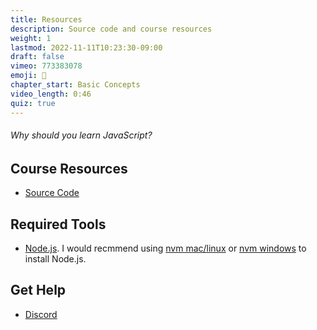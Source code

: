 ```yaml
---
title: Resources
description: Source code and course resources
weight: 1
lastmod: 2022-11-11T10:23:30-09:00
draft: false
vimeo: 773383078
emoji: 📜
chapter_start: Basic Concepts 
video_length: 0:46
quiz: true
---
```


<quiz-modal options="it will make you rich:it will impress your friends:it's fun:everybody's doing it" answer="it's fun" prize="17">
  <h6>Why should you learn JavaScript?</h6>
</quiz-modal>

## Course Resources

- [Source Code](https://github.com/fireship-io/javascript-course)

## Required Tools

- [Node.js](https://nodejs.org/en/). I would recmmend using [nvm mac/linux](https://github.com/nvm-sh/nvm) or [nvm windows](https://github.com/coreybutler/nvm-windows) to install Node.js.

## Get Help

- [Discord](https://discord.gg/fireship)